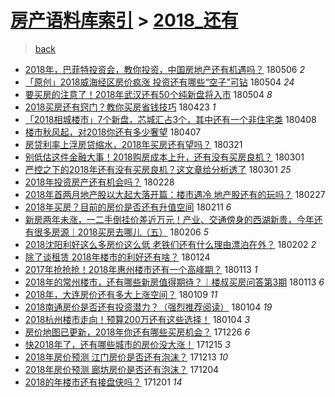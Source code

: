 [房产语料库索引](../../README.md)  > [2018_还有](2018_还有.md)
====
> [back](../README.md)

- [2018年，巴菲特投资会，教你投资，中国房地产还有机遇吗？](http://jkwz.applinzi.com/ittc/7099976920110466058.html#2018%E5%B9%B4%EF%BC%8C%E5%B7%B4%E8%8F%B2%E7%89%B9%E6%8A%95%E8%B5%84%E4%BC%9A%EF%BC%8C%E6%95%99%E4%BD%A0%E6%8A%95%E8%B5%84%EF%BC%8C%E4%B8%AD%E5%9B%BD%E6%88%BF%E5%9C%B0%E4%BA%A7%E8%BF%98%E6%9C%89%E6%9C%BA%E9%81%87%E5%90%97%EF%BC%9F) 180506 *2* 
- [「原创」2018威海经区房价疯涨 投资还有哪些“空子”可钻](http://jkwz.applinzi.com/ittc/7099248494495925254.html#%E3%80%8C%E5%8E%9F%E5%88%9B%E3%80%8D2018%E5%A8%81%E6%B5%B7%E7%BB%8F%E5%8C%BA%E6%88%BF%E4%BB%B7%E7%96%AF%E6%B6%A8+%E6%8A%95%E8%B5%84%E8%BF%98%E6%9C%89%E5%93%AA%E4%BA%9B%E2%80%9C%E7%A9%BA%E5%AD%90%E2%80%9D%E5%8F%AF%E9%92%BB) 180504 *24* 
- [要买房的注意了！2018年武汉还有50个纯新盘将入市](http://jkwz.applinzi.com/ittc/7099208906943497233.html#%E8%A6%81%E4%B9%B0%E6%88%BF%E7%9A%84%E6%B3%A8%E6%84%8F%E4%BA%86%EF%BC%812018%E5%B9%B4%E6%AD%A6%E6%B1%89%E8%BF%98%E6%9C%8950%E4%B8%AA%E7%BA%AF%E6%96%B0%E7%9B%98%E5%B0%86%E5%85%A5%E5%B8%82) 180504 *8* 
- [2018买房还有窍门？教你买房省钱技巧](http://jkwz.applinzi.com/ittc/7095200671936807946.html#2018%E4%B9%B0%E6%88%BF%E8%BF%98%E6%9C%89%E7%AA%8D%E9%97%A8%EF%BC%9F%E6%95%99%E4%BD%A0%E4%B9%B0%E6%88%BF%E7%9C%81%E9%92%B1%E6%8A%80%E5%B7%A7) 180423 *1* 
- [「2018相城楼市」7个新盘，芯城汇占3个，其中还有一个非住宅类](http://jkwz.applinzi.com/ittc/7089676799716099078.html#%E3%80%8C2018%E7%9B%B8%E5%9F%8E%E6%A5%BC%E5%B8%82%E3%80%8D7%E4%B8%AA%E6%96%B0%E7%9B%98%EF%BC%8C%E8%8A%AF%E5%9F%8E%E6%B1%87%E5%8D%A03%E4%B8%AA%EF%BC%8C%E5%85%B6%E4%B8%AD%E8%BF%98%E6%9C%89%E4%B8%80%E4%B8%AA%E9%9D%9E%E4%BD%8F%E5%AE%85%E7%B1%BB) 180408  
- [楼市秋风起，对2018你还有多少奢望](http://jkwz.applinzi.com/ittc/7089280521689629703.html#%E6%A5%BC%E5%B8%82%E7%A7%8B%E9%A3%8E%E8%B5%B7%EF%BC%8C%E5%AF%B92018%E4%BD%A0%E8%BF%98%E6%9C%89%E5%A4%9A%E5%B0%91%E5%A5%A2%E6%9C%9B) 180407  
- [房贷利率上浮房贷缩水，2018年买房还有望吗？](http://jkwz.applinzi.com/ittc/7082907752261485584.html#%E6%88%BF%E8%B4%B7%E5%88%A9%E7%8E%87%E4%B8%8A%E6%B5%AE%E6%88%BF%E8%B4%B7%E7%BC%A9%E6%B0%B4%EF%BC%8C2018%E5%B9%B4%E4%B9%B0%E6%88%BF%E8%BF%98%E6%9C%89%E6%9C%9B%E5%90%97%EF%BC%9F) 180321  
- [别低估这件金融大事！2018购房成本上升，还有没有买房良机？](http://jkwz.applinzi.com/ittc/7075594044879406096.html#%E5%88%AB%E4%BD%8E%E4%BC%B0%E8%BF%99%E4%BB%B6%E9%87%91%E8%9E%8D%E5%A4%A7%E4%BA%8B%EF%BC%812018%E8%B4%AD%E6%88%BF%E6%88%90%E6%9C%AC%E4%B8%8A%E5%8D%87%EF%BC%8C%E8%BF%98%E6%9C%89%E6%B2%A1%E6%9C%89%E4%B9%B0%E6%88%BF%E8%89%AF%E6%9C%BA%EF%BC%9F) 180301  
- [严控之下的2018年还有没有买房良机？这文章给分析透了](http://jkwz.applinzi.com/ittc/7075155748890084359.html#%E4%B8%A5%E6%8E%A7%E4%B9%8B%E4%B8%8B%E7%9A%842018%E5%B9%B4%E8%BF%98%E6%9C%89%E6%B2%A1%E6%9C%89%E4%B9%B0%E6%88%BF%E8%89%AF%E6%9C%BA%EF%BC%9F%E8%BF%99%E6%96%87%E7%AB%A0%E7%BB%99%E5%88%86%E6%9E%90%E9%80%8F%E4%BA%86) 180301 *25* 
- [2018年投资房产还有机会吗？](http://jkwz.applinzi.com/ittc/7075178328309105671.html#2018%E5%B9%B4%E6%8A%95%E8%B5%84%E6%88%BF%E4%BA%A7%E8%BF%98%E6%9C%89%E6%9C%BA%E4%BC%9A%E5%90%97%EF%BC%9F) 180228  
- [2018年首两月地产股以大起大落开篇：楼市遇冷 地产股还有的玩吗？](http://jkwz.applinzi.com/ittc/7074665954980398097.html#2018%E5%B9%B4%E9%A6%96%E4%B8%A4%E6%9C%88%E5%9C%B0%E4%BA%A7%E8%82%A1%E4%BB%A5%E5%A4%A7%E8%B5%B7%E5%A4%A7%E8%90%BD%E5%BC%80%E7%AF%87%EF%BC%9A%E6%A5%BC%E5%B8%82%E9%81%87%E5%86%B7+%E5%9C%B0%E4%BA%A7%E8%82%A1%E8%BF%98%E6%9C%89%E7%9A%84%E7%8E%A9%E5%90%97%EF%BC%9F) 180227  
- [2018年买房？目前的房价是否还有升值空间](http://jkwz.applinzi.com/ittc/7068811217663951889.html#2018%E5%B9%B4%E4%B9%B0%E6%88%BF%EF%BC%9F%E7%9B%AE%E5%89%8D%E7%9A%84%E6%88%BF%E4%BB%B7%E6%98%AF%E5%90%A6%E8%BF%98%E6%9C%89%E5%8D%87%E5%80%BC%E7%A9%BA%E9%97%B4) 180211 *6* 
- [新房两年未涨，一二手倒挂价差近万元！产业、交通傍身的西湖新贵，今年还有很多房源｜2018买房去哪儿（五）](http://jkwz.applinzi.com/ittc/7066987433210414087.html#%E6%96%B0%E6%88%BF%E4%B8%A4%E5%B9%B4%E6%9C%AA%E6%B6%A8%EF%BC%8C%E4%B8%80%E4%BA%8C%E6%89%8B%E5%80%92%E6%8C%82%E4%BB%B7%E5%B7%AE%E8%BF%91%E4%B8%87%E5%85%83%EF%BC%81%E4%BA%A7%E4%B8%9A%E3%80%81%E4%BA%A4%E9%80%9A%E5%82%8D%E8%BA%AB%E7%9A%84%E8%A5%BF%E6%B9%96%E6%96%B0%E8%B4%B5%EF%BC%8C%E4%BB%8A%E5%B9%B4%E8%BF%98%E6%9C%89%E5%BE%88%E5%A4%9A%E6%88%BF%E6%BA%90%EF%BD%9C2018%E4%B9%B0%E6%88%BF%E5%8E%BB%E5%93%AA%E5%84%BF%EF%BC%88%E4%BA%94%EF%BC%89) 180206 *5* 
- [2018沈阳利好这么多房价这么低 老铁们还有什么理由漂泊在外？](http://jkwz.applinzi.com/ittc/7065413922683618315.html#2018%E6%B2%88%E9%98%B3%E5%88%A9%E5%A5%BD%E8%BF%99%E4%B9%88%E5%A4%9A%E6%88%BF%E4%BB%B7%E8%BF%99%E4%B9%88%E4%BD%8E+%E8%80%81%E9%93%81%E4%BB%AC%E8%BF%98%E6%9C%89%E4%BB%80%E4%B9%88%E7%90%86%E7%94%B1%E6%BC%82%E6%B3%8A%E5%9C%A8%E5%A4%96%EF%BC%9F) 180202 *2* 
- [除了谈租赁 2018年楼市的利好还有啥？](http://jkwz.applinzi.com/ittc/7062158940207318032.html#%E9%99%A4%E4%BA%86%E8%B0%88%E7%A7%9F%E8%B5%81+2018%E5%B9%B4%E6%A5%BC%E5%B8%82%E7%9A%84%E5%88%A9%E5%A5%BD%E8%BF%98%E6%9C%89%E5%95%A5%EF%BC%9F) 180124  
- [2017年抢抢抢！2018年惠州楼市还有一个高峰期？](http://jkwz.applinzi.com/ittc/7058163188405634065.html#2017%E5%B9%B4%E6%8A%A2%E6%8A%A2%E6%8A%A2%EF%BC%812018%E5%B9%B4%E6%83%A0%E5%B7%9E%E6%A5%BC%E5%B8%82%E8%BF%98%E6%9C%89%E4%B8%80%E4%B8%AA%E9%AB%98%E5%B3%B0%E6%9C%9F%EF%BC%9F) 180113 *1* 
- [2018年的常州楼市，还有哪些新房值得期待？｜楼叔买房问答第3期](http://jkwz.applinzi.com/ittc/7057934443656774673.html#2018%E5%B9%B4%E7%9A%84%E5%B8%B8%E5%B7%9E%E6%A5%BC%E5%B8%82%EF%BC%8C%E8%BF%98%E6%9C%89%E5%93%AA%E4%BA%9B%E6%96%B0%E6%88%BF%E5%80%BC%E5%BE%97%E6%9C%9F%E5%BE%85%EF%BC%9F%EF%BD%9C%E6%A5%BC%E5%8F%94%E4%B9%B0%E6%88%BF%E9%97%AE%E7%AD%94%E7%AC%AC3%E6%9C%9F) 180113 *6* 
- [2018年，大连房价还有多大上涨空间？](http://jkwz.applinzi.com/ittc/7056672282653492235.html#2018%E5%B9%B4%EF%BC%8C%E5%A4%A7%E8%BF%9E%E6%88%BF%E4%BB%B7%E8%BF%98%E6%9C%89%E5%A4%9A%E5%A4%A7%E4%B8%8A%E6%B6%A8%E7%A9%BA%E9%97%B4%EF%BC%9F) 180109 *11* 
- [2018南通房价是否还有投资潜力？（强烈推荐阅读）](http://jkwz.applinzi.com/ittc/7054777169715135498.html#2018%E5%8D%97%E9%80%9A%E6%88%BF%E4%BB%B7%E6%98%AF%E5%90%A6%E8%BF%98%E6%9C%89%E6%8A%95%E8%B5%84%E6%BD%9C%E5%8A%9B%EF%BC%9F%EF%BC%88%E5%BC%BA%E7%83%88%E6%8E%A8%E8%8D%90%E9%98%85%E8%AF%BB%EF%BC%89) 180104 *19* 
- [2018杭州楼市走向！预算200万还有这些选择！](http://jkwz.applinzi.com/ittc/7054673722797982737.html#2018%E6%9D%AD%E5%B7%9E%E6%A5%BC%E5%B8%82%E8%B5%B0%E5%90%91%EF%BC%81%E9%A2%84%E7%AE%97200%E4%B8%87%E8%BF%98%E6%9C%89%E8%BF%99%E4%BA%9B%E9%80%89%E6%8B%A9%EF%BC%81) 180104 *3* 
- [房价地图已更新，2018年你还有哪些买房机会？](http://jkwz.applinzi.com/ittc/7051441742287471633.html#%E6%88%BF%E4%BB%B7%E5%9C%B0%E5%9B%BE%E5%B7%B2%E6%9B%B4%E6%96%B0%EF%BC%8C2018%E5%B9%B4%E4%BD%A0%E8%BF%98%E6%9C%89%E5%93%AA%E4%BA%9B%E4%B9%B0%E6%88%BF%E6%9C%BA%E4%BC%9A%EF%BC%9F) 171226 *6* 
- [快2018年了，还有哪些城市的房价没大涨！](http://jkwz.applinzi.com/ittc/7047391296434471953.html#%E5%BF%AB2018%E5%B9%B4%E4%BA%86%EF%BC%8C%E8%BF%98%E6%9C%89%E5%93%AA%E4%BA%9B%E5%9F%8E%E5%B8%82%E7%9A%84%E6%88%BF%E4%BB%B7%E6%B2%A1%E5%A4%A7%E6%B6%A8%EF%BC%81) 171215 *3* 
- [2018年房价预测 江门房价是否还有泡沫？](http://jkwz.applinzi.com/ittc/7046341986632598545.html#2018%E5%B9%B4%E6%88%BF%E4%BB%B7%E9%A2%84%E6%B5%8B+%E6%B1%9F%E9%97%A8%E6%88%BF%E4%BB%B7%E6%98%AF%E5%90%A6%E8%BF%98%E6%9C%89%E6%B3%A1%E6%B2%AB%EF%BC%9F) 171213 *10* 
- [2018年房价预测 廊坊房价是否还有泡沫？](http://jkwz.applinzi.com/ittc/7043162085125522448.html#2018%E5%B9%B4%E6%88%BF%E4%BB%B7%E9%A2%84%E6%B5%8B+%E5%BB%8A%E5%9D%8A%E6%88%BF%E4%BB%B7%E6%98%AF%E5%90%A6%E8%BF%98%E6%9C%89%E6%B3%A1%E6%B2%AB%EF%BC%9F) 171204  
- [2018的年楼市还有接盘侠吗？](http://jkwz.applinzi.com/ittc/7042170891071390737.html#2018%E7%9A%84%E5%B9%B4%E6%A5%BC%E5%B8%82%E8%BF%98%E6%9C%89%E6%8E%A5%E7%9B%98%E4%BE%A0%E5%90%97%EF%BC%9F) 171201 *14* 
